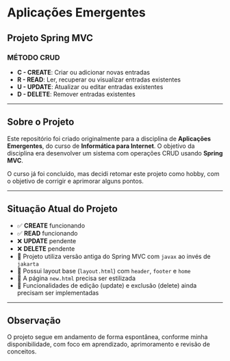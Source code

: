 # Aplicações Emergentes  
## Projeto Spring MVC

### MÉTODO CRUD
- **C - CREATE**: Criar ou adicionar novas entradas  
- **R - READ**: Ler, recuperar ou visualizar entradas existentes  
- **U - UPDATE**: Atualizar ou editar entradas existentes  
- **D - DELETE**: Remover entradas existentes  

---

## Sobre o Projeto

Este repositório foi criado originalmente para a disciplina de **Aplicações Emergentes**, do curso de **Informática para Internet**. O objetivo da disciplina era desenvolver um sistema com operações CRUD usando **Spring MVC**.

O curso já foi concluído, mas decidi retomar este projeto como hobby, com o objetivo de corrigir e aprimorar alguns pontos.

---

## Situação Atual do Projeto

- ✅ **CREATE** funcionando  
- ✅ **READ** funcionando  
- ❌ **UPDATE** pendente  
- ❌ **DELETE** pendente  
- 🧩 Projeto utiliza versão antiga do Spring MVC com `javax` ao invés de `jakarta`  
- 🧩 Possui layout base (`layout.html`) com `header`, `footer` e `home`  
- 🎨 A página `new.html` precisa ser estilizada  
- 🔧 Funcionalidades de edição (update) e exclusão (delete) ainda precisam ser implementadas

---

## Observação

O projeto segue em andamento de forma espontânea, conforme minha disponibilidade, com foco em aprendizado, aprimoramento e revisão de conceitos.

